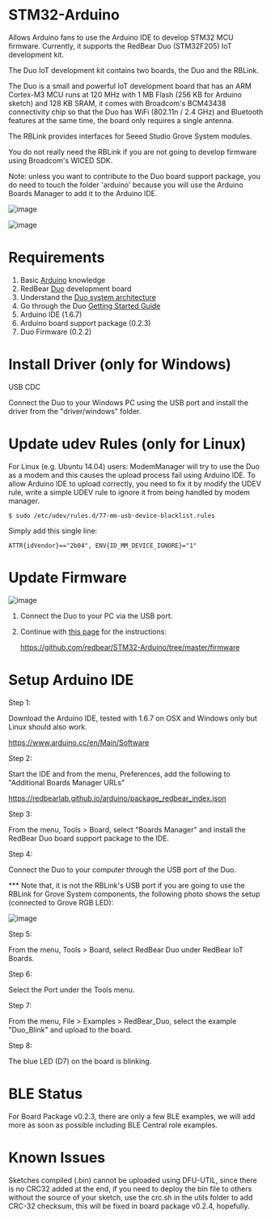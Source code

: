 
# STM32-Arduino

Allows Arduino fans to use the Arduino IDE to develop STM32 MCU firmware. Currently, it supports the RedBear Duo (STM32F205) IoT development kit.

The Duo IoT development kit contains two boards, the Duo and the RBLink.

The Duo is a small and powerful IoT development board that has an ARM Cortex-M3 MCU runs at 120 MHz with 1 MB Flash (256 KB for Arduino sketch) and 128 KB SRAM, it comes with Broadcom's BCM43438 connectivity chip so that the Duo has WiFi (802.11n / 2.4 GHz) and Bluetooth features at the same time, the board only requires a single antenna.

The RBLink provides interfaces for Seeed Studio Grove System modules.

You do not really need the RBLink if you are not going to develop firmware using Broadcom's WICED SDK.

Note: unless you want to contribute to the Duo board support package, you do need to touch the folder 'arduino' because you will use the Arduino Boards Manager to add it to the Arduino IDE. 

![image](images/RBDuo_Pinout.jpg)

![image](images/RBLink_Pinout.jpg)


# Requirements

1. Basic [Arduino](http://www.arduino.cc) knowledge
2. RedBear [Duo](http://www.redbear.cc/duo) development board
3. Understand the [Duo system architecture](https://github.com/redbear/Duo)
4. Go through the Duo [Getting Started Guide](https://github.com/redbear/Duo/blob/master/docs/getting_started.md)
5. Arduino IDE (1.6.7)
6. Arduino board support package (0.2.3)
7. Duo Firmware (0.2.2)


# Install Driver (only for Windows)

USB CDC

Connect the Duo to your Windows PC using the USB port and install the driver from the "driver/windows" folder.


# Update udev Rules (only for Linux)

For Linux (e.g. Ubuntu 14.04) users: ModemManager will try to use the Duo as a modem and this causes the upload process fail using Arduino IDE. To allow Arduino IDE to upload correctly, you need to fix it by modify the UDEV rule, write a simple UDEV rule to ignore it from being handled by modem manager.

	$ sudo /etc/udev/rules.d/77-mm-usb-device-blacklist.rules
	
Simply add this single line:

	ATTR{idVendor}=="2b04", ENV{ID_MM_DEVICE_IGNORE}="1"


# Update Firmware

![image](images/mode_standalone.jpg)

1. Connect the Duo to your PC via the USB port.

2. Continue with [this page](https://github.com/redbear/STM32-Arduino/tree/master/firmware) for the instructions:
	
	https://github.com/redbear/STM32-Arduino/tree/master/firmware


# Setup Arduino IDE

Step 1:

Download the Arduino IDE, tested with 1.6.7 on OSX and Windows only but Linux should also work.

https://www.arduino.cc/en/Main/Software

Step 2:

Start the IDE and from the menu, Preferences, add the following to "Additional Boards Manager URLs"

https://redbearlab.github.io/arduino/package_redbear_index.json

Step 3:

From the menu, Tools > Board, select "Boards Manager" and install the RedBear Duo board support package to the IDE.

Step 4:

Connect the Duo to your computer through the USB port of the Duo.

*** Note that, it is not the RBLink's USB port if you are going to use the RBLink for Grove System components, the following photo shows the setup (connected to Grove RGB LED):

![image](images/mode_grove.jpg)

Step 5:

From the menu, Tools > Board, select RedBear Duo under RedBear IoT Boards.

Step 6:

Select the Port under the Tools menu.

Step 7:

From the menu, File > Examples > RedBear_Duo, select the example "Duo_Blink" and upload to the board.

Step 8:

The blue LED (D7) on the board is blinking.


# BLE Status

For Board Package v0.2.3, there are only a few BLE examples, we will add more as soon as possible including BLE Central role examples.


# Known Issues

Sketches compiled (.bin) cannot be uploaded using DFU-UTIL, since there is no CRC32 added at the end, if you need to deploy the bin file to others without the source of your sketch, use the crc.sh in the utils folder to add CRC-32 checksum, this will be fixed in board package v0.2.4, hopefully.


